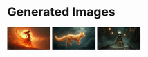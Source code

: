 # Generated Images



<img src="2025_08_01_01.png" width="100"/> <img src="2025_08_01_02.png" width="100"/> <img src="2025_08_01_03.png" width="100"/>